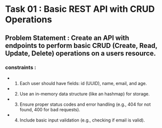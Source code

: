 # Task 01 : Basic REST API with CRUD Operations
## Problem Statement : Create an API with endpoints to perform basic CRUD (Create, Read, Update, Delete) operations on a users resource.
### constraints : 
- 1. Each user should have fields: id (UUID), name, email, and age.
- 2. Use an in-memory data structure (like an hashmap) for storage.
- 3. Ensure proper status codes and error handling (e.g., 404 for not found, 400 for bad requests).
- 4. Include basic input validation (e.g., checking if email is valid).
